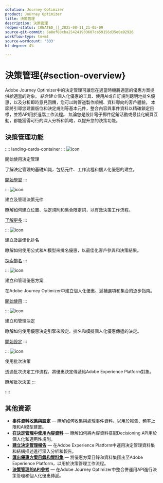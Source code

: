 ```yaml
---
solution: Journey Optimizer
product: Journey Optimizer
title: 決策管理
description: 決策管理
redpen-status: CREATED_||_2025-08-11_21-05-09
source-git-commit: 5a8ef88cba254241933607ca59156d35e0e92926
workflow-type: tm+mt
source-wordcount: '333'
ht-degree: 4%

---
```



# 決策管理{#section-overview}

Adobe Journey Optimizer中的決定管理可讓您在適當時機將適當的優惠方案提供給適當的對象。 結合建立個人化優惠的工具、使用AI或自訂規則聰明地排名優惠，以及分析即時意見回饋，您可以跨管道製作順暢、資料導向的客戶體驗。 本節將引導您建置版位和決定規則等基本元件，整合內容與事件資料以精確鎖定目標，並將API用於進階工作流程。 無論您是設計電子郵件促銷活動或最佳化網頁互動，都能獲得可行的深入分析和策略，以提升您的決策功能。

## 決策管理功能

:::: landing-cards-container
:::
![icon](https://cdn.experienceleague.adobe.com/icons/circle-play.svg?lang=zh-Hant)

開始使用決定管理

了解決定管理的基礎知識，包括元件、工作流程和個人化優惠的建立。

[開始學習](get-started-decision-landing-page.md)
:::

:::
![icon](https://cdn.experienceleague.adobe.com/icons/puzzle-piece.svg?lang=zh-Hant)

建立及管理決策元件

瞭解如何建立位置、決定規則和集合限定詞，以有效決策工作流程。

[了解更多](create-components-landing-page.md)
:::

:::
![icon](https://cdn.experienceleague.adobe.com/icons/bullseye.svg?lang=zh-Hant)

建立及最佳化排名

瞭解如何使用公式和AI模型來排名優惠，以最佳化客戶參與和決策結果。

[探索排名](rankings-landing-page.md)
:::

:::
![icon](https://cdn.experienceleague.adobe.com/icons/list-check.svg?lang=zh-Hant)

建立和管理優惠方案

在Adobe Journey Optimizer中建立個人化優惠、遞補選項和集合的逐步指南。

[開始使用](managing-offers-in-the-offer-library-landing-page.md)
:::

:::
![icon](https://cdn.experienceleague.adobe.com/icons/gear.svg?lang=zh-Hant)

建立和管理決定

瞭解如何使用優惠決定引擎來設定、排名和模擬個人化優惠傳遞的決定。

[開始設定](create-manage-activities-landing-page.md)
:::

:::
![icon](https://cdn.experienceleague.adobe.com/icons/screwdriver-wrench.svg?lang=zh-Hant)

使用批次決策

透過批次決定工作流程，將優惠決定傳遞給Adobe Experience Platform對象。

[瞭解批次決策](../using/offers/batch-delivery.md)
:::

::::


## 其他資源

- **[事件資料收集與設定](collect-event-data-landing-page.md)** — 瞭解如何收集與處理事件資料，以用於報告、頻率上限和AI模型建置。
- **[在決定管理中使用內容資料](context-data-landing-page.md)** — 瞭解如何將內容資料搭配Decisioning API用於個人化和適用性規則。
- **[建立決定管理報告](create-reports-landing-page.md)** — 在Adobe Experience Platform中運用決定管理資料集和結構描述進行深入分析和報告。
- **[匯出優惠方案目錄和資料集](export-catalog-landing-page.md)** — 將優惠方案目錄和資料集匯出至Adobe Experience Platform，以用於決策管理工作流程。
- **[決策管理的API參考](api-reference-landing-page.md)** — 在Adobe Journey Optimizer中整合併運用API進行決策管理和個人化優惠傳遞。
